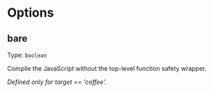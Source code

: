# Options

## bare
Type: ```boolean```

Compile the JavaScript without the top-level function safety wrapper.

*Defined only for target == 'coffee'.*
